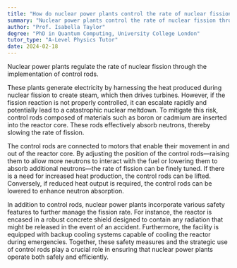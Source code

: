 ```yaml
---
title: "How do nuclear power plants control the rate of nuclear fission?"
summary: "Nuclear power plants control the rate of nuclear fission through the use of control rods."
author: "Prof. Isabella Taylor"
degree: "PhD in Quantum Computing, University College London"
tutor_type: "A-Level Physics Tutor"
date: 2024-02-18
---
```


Nuclear power plants regulate the rate of nuclear fission through the implementation of control rods.

These plants generate electricity by harnessing the heat produced during nuclear fission to create steam, which then drives turbines. However, if the fission reaction is not properly controlled, it can escalate rapidly and potentially lead to a catastrophic nuclear meltdown. To mitigate this risk, control rods composed of materials such as boron or cadmium are inserted into the reactor core. These rods effectively absorb neutrons, thereby slowing the rate of fission.

The control rods are connected to motors that enable their movement in and out of the reactor core. By adjusting the position of the control rods—raising them to allow more neutrons to interact with the fuel or lowering them to absorb additional neutrons—the rate of fission can be finely tuned. If there is a need for increased heat production, the control rods can be lifted. Conversely, if reduced heat output is required, the control rods can be lowered to enhance neutron absorption.

In addition to control rods, nuclear power plants incorporate various safety features to further manage the fission rate. For instance, the reactor is encased in a robust concrete shield designed to contain any radiation that might be released in the event of an accident. Furthermore, the facility is equipped with backup cooling systems capable of cooling the reactor during emergencies. Together, these safety measures and the strategic use of control rods play a crucial role in ensuring that nuclear power plants operate both safely and efficiently.
    